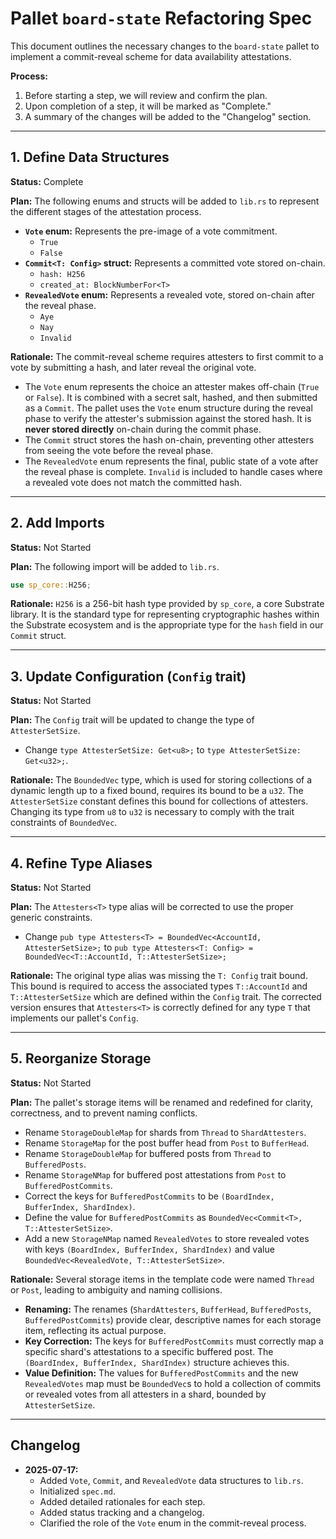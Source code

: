 # Pallet `board-state` Refactoring Spec

This document outlines the necessary changes to the `board-state` pallet to implement a commit-reveal scheme for data availability attestations.

**Process:**
1.  Before starting a step, we will review and confirm the plan.
2.  Upon completion of a step, it will be marked as "Complete."
3.  A summary of the changes will be added to the "Changelog" section.

---

## 1. Define Data Structures

**Status:** Complete

**Plan:**
The following enums and structs will be added to `lib.rs` to represent the different stages of the attestation process.

-   **`Vote` enum:** Represents the pre-image of a vote commitment.
    -   `True`
    -   `False`
-   **`Commit<T: Config>` struct:** Represents a committed vote stored on-chain.
    -   `hash: H256`
    -   `created_at: BlockNumberFor<T>`
-   **`RevealedVote` enum:** Represents a revealed vote, stored on-chain after the reveal phase.
    -   `Aye`
    -   `Nay`
    -   `Invalid`

**Rationale:**
The commit-reveal scheme requires attesters to first commit to a vote by submitting a hash, and later reveal the original vote.
-   The `Vote` enum represents the choice an attester makes off-chain (`True` or `False`). It is combined with a secret salt, hashed, and then submitted as a `Commit`. The pallet uses the `Vote` enum structure during the reveal phase to verify the attester's submission against the stored hash. It is **never stored directly** on-chain during the commit phase.
-   The `Commit` struct stores the hash on-chain, preventing other attesters from seeing the vote before the reveal phase.
-   The `RevealedVote` enum represents the final, public state of a vote after the reveal phase is complete. `Invalid` is included to handle cases where a revealed vote does not match the committed hash.

---

## 2. Add Imports

**Status:** Not Started

**Plan:**
The following import will be added to `lib.rs`.

```rust
use sp_core::H256;
```

**Rationale:**
`H256` is a 256-bit hash type provided by `sp_core`, a core Substrate library. It is the standard type for representing cryptographic hashes within the Substrate ecosystem and is the appropriate type for the `hash` field in our `Commit` struct.

---

## 3. Update Configuration (`Config` trait)

**Status:** Not Started

**Plan:**
The `Config` trait will be updated to change the type of `AttesterSetSize`.

-   Change `type AttesterSetSize: Get<u8>;` to `type AttesterSetSize: Get<u32>;`.

**Rationale:**
The `BoundedVec` type, which is used for storing collections of a dynamic length up to a fixed bound, requires its bound to be a `u32`. The `AttesterSetSize` constant defines this bound for collections of attesters. Changing its type from `u8` to `u32` is necessary to comply with the trait constraints of `BoundedVec`.

---

## 4. Refine Type Aliases

**Status:** Not Started

**Plan:**
The `Attesters<T>` type alias will be corrected to use the proper generic constraints.

-   Change `pub type Attesters<T> = BoundedVec<AccountId, AttesterSetSize>;` to `pub type Attesters<T: Config> = BoundedVec<T::AccountId, T::AttesterSetSize>;`

**Rationale:**
The original type alias was missing the `T: Config` trait bound. This bound is required to access the associated types `T::AccountId` and `T::AttesterSetSize` which are defined within the `Config` trait. The corrected version ensures that `Attesters<T>` is correctly defined for any type `T` that implements our pallet's `Config`.

---

## 5. Reorganize Storage

**Status:** Not Started

**Plan:**
The pallet's storage items will be renamed and redefined for clarity, correctness, and to prevent naming conflicts.

-   Rename `StorageDoubleMap` for shards from `Thread` to `ShardAttesters`.
-   Rename `StorageMap` for the post buffer head from `Post` to `BufferHead`.
-   Rename `StorageDoubleMap` for buffered posts from `Thread` to `BufferedPosts`.
-   Rename `StorageNMap` for buffered post attestations from `Post` to `BufferedPostCommits`.
-   Correct the keys for `BufferedPostCommits` to be `(BoardIndex, BufferIndex, ShardIndex)`.
-   Define the value for `BufferedPostCommits` as `BoundedVec<Commit<T>, T::AttesterSetSize>`.
-   Add a new `StorageNMap` named `RevealedVotes` to store revealed votes with keys `(BoardIndex, BufferIndex, ShardIndex)` and value `BoundedVec<RevealedVote, T::AttesterSetSize>`.

**Rationale:**
Several storage items in the template code were named `Thread` or `Post`, leading to ambiguity and naming collisions.
-   **Renaming:** The renames (`ShardAttesters`, `BufferHead`, `BufferedPosts`, `BufferedPostCommits`) provide clear, descriptive names for each storage item, reflecting its actual purpose.
-   **Key Correction:** The keys for `BufferedPostCommits` must correctly map a specific shard's attestations to a specific buffered post. The `(BoardIndex, BufferIndex, ShardIndex)` structure achieves this.
-   **Value Definition:** The values for `BufferedPostCommits` and the new `RevealedVotes` map must be `BoundedVec`s to hold a collection of commits or revealed votes from all attesters in a shard, bounded by `AttesterSetSize`.

---

## Changelog

*   **2025-07-17:**
    *   Added `Vote`, `Commit`, and `RevealedVote` data structures to `lib.rs`.
    *   Initialized `spec.md`.
    *   Added detailed rationales for each step.
    *   Added status tracking and a changelog.
    *   Clarified the role of the `Vote` enum in the commit-reveal process.